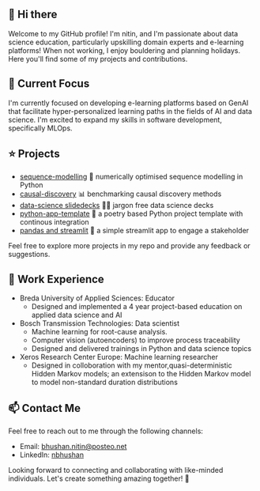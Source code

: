 ## 👋 Hi there 

Welcome to my GitHub profile! I'm nitin, and I'm passionate about data science education, particularly upskilling domain experts and e-learning platforms! 
When not working, I enjoy bouldering and planning holidays. Here you'll find some of my projects and contributions.

## 🌱 Current Focus

I'm currently focused on developing e-learning platforms based on GenAI that facilitate hyper-personalized learning paths in the fields of AI and data science.
I'm excited to expand my skills in software development, specifically MLOps.

## ⭐ Projects

- [sequence-modelling](https://github.com/nbhushan/sequence-modelling) 🐍 numerically optimised sequence modelling in Python 
- [causal-discovery](https://github.com/nbhushan/causal-discovery) 📊 benchmarking causal discovery methods 
- [data-science slidedecks](https://github.com/nbhushan/data-science-slidedecks/tree/main/Explainable%20AI) 👨‍🏫 jargon free data science decks 
- [python-app-template](https://github.com/nbhushan/python-poetry-CI-template) 🔨 a poetry based Python project template with continous integration
- [pandas and streamlit](https://github.com/nbhushan/banijay-streamlit-app) 🐼 a simple streamlit app to engage a stakeholder
  
Feel free to explore more projects in my repo and provide any feedback or suggestions.

## 💼 Work Experience

- Breda University of Applied Sciences: Educator
  - Designed and implemented a 4 year project-based education on applied data science and AI
- Bosch Transmission Technologies: Data scientist
  - Machine learning for root-cause analysis.
  - Computer vision (autoencoders) to improve process traceability
  - Designed and delivered trainings in Python and data science topics
- Xeros Research Center Europe: Machine learning researcher
  - Designed in colloboration with my mentor,quasi-deterministic Hidden Markov models; an extensison to the Hidden Markov model to model non-standard duration distributions
 
## 📫 Contact Me

Feel free to reach out to me through the following channels:

- Email: [bhushan.nitin@posteo.net](mailto:bhushan.nitin@posteo.net)
- LinkedIn: [nbhushan](https://www.linkedin.com/in/bhushannitin/)

Looking forward to connecting and collaborating with like-minded individuals. Let's create something amazing together! 🚀

